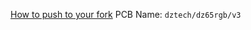 [How to push to your fork](https://docs.qmk.fm/#/newbs_git_using_your_master_branch)
PCB Name: `dztech/dz65rgb/v3`
